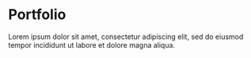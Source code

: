 <!DOCTYPE html>
<html>
<head>
<title>Portfolio</title>
</head>
<body>

<h1>Portfolio</h1>
<p>Lorem ipsum dolor sit amet, consectetur adipiscing elit, sed do eiusmod tempor incididunt ut labore et dolore magna aliqua.</p>

</body>
</html>
